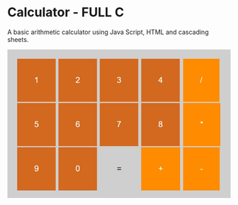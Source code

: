 # Calculator - FULL __C__

A basic arithmetic calculator using Java Script, HTML and cascading sheets.

![calc](Calculator/images/calc.jpg)


